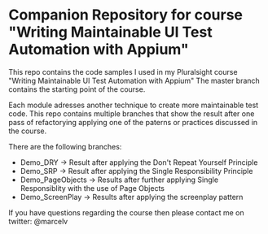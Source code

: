 # Companion Repository for course "Writing Maintainable UI Test Automation with Appium"
This repo contains the code samples I used in my Pluralsight course "Writing Maintainable UI Test Automation with Appium"
The master branch contains the starting point of the course.

Each module adresses another technique to create more maintainable test code.
This repo contains multiple branches that show the result after one pass of refactorying applying one of the paterns or practices discussed in the course.

There are the following branches:
* Demo_DRY -> Result after applying the Don't Repeat Yourself Principle
* Demo_SRP -> Result after applying the Single Responsibility Principle
* Demo_PageObjects -> Results after further applying Single Responsiblity with the use of Page Objects
* Demo_ScreenPlay -> Results after applying the screenplay pattern

If you have questions regarding the course then please contact me on twitter: @marcelv

